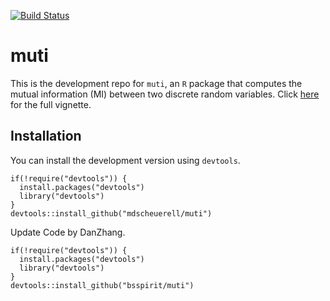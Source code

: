 [![Build Status](https://travis-ci.org/mdscheuerell/muti.svg?branch=master)](https://travis-ci.org/mdscheuerell/muti)

muti
====

This is the development repo for `muti`, an `R` package that computes the mutual information (MI) between two discrete random variables. Click [here](https://mdscheuerell.github.io/muti) for the full vignette.

Installation
------------

You can install the development version using `devtools`.

    if(!require("devtools")) {
      install.packages("devtools")
      library("devtools")
    }
    devtools::install_github("mdscheuerell/muti")

Update Code by DanZhang.

    if(!require("devtools")) {
      install.packages("devtools")
      library("devtools")
    }
    devtools::install_github("bsspirit/muti")